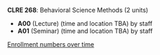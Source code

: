 **CLRE 268**: Behavioral Science Methods (2 units)

- **A00** (Lecture) (time and location TBA) by staff
- **A01** (Seminar) (time and location TBA) by staff

[Enrollment numbers over time](./CLRE268.tsv)
